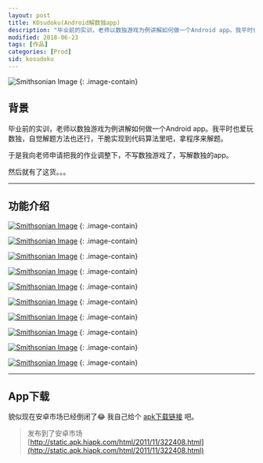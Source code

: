 ```yaml
---
layout: post
title: KOsudoku(Android解数独app)
description: "毕业前的实训，老师以数独游戏为例讲解如何做一个Android app。我平时也爱玩数独，自觉解题方法也还行，干脆实现到代码算法里吧，拿程序来解题。于是我向老师申请把我的作业调整下，不写数独游戏了，写解数独的app。然后就有了这货。。。"
modified: 2018-06-23
tags: [作品]
categories: [Prod]
sid: kosudoku
---
```


![Smithsonian Image](http://yorry.cn/link/kosudoku/load_img2.png)
{: .image-contain}

## 背景
毕业前的实训，老师以数独游戏为例讲解如何做一个Android app。我平时也爱玩数独，自觉解题方法也还行，干脆实现到代码算法里吧，拿程序来解题。

于是我向老师申请把我的作业调整下，不写数独游戏了，写解数独的app。

然后就有了这货。。。

<!--more-->

---

## 功能介绍

[![Smithsonian Image](http://yorry.cn/link/kosudoku/pic1.png)](http://yorry.cn/link/kosudoku/pic1.png)
{: .image-contain}

[![Smithsonian Image](http://yorry.cn/link/kosudoku/pic2.png)](http://yorry.cn/link/kosudoku/pic2.png)
{: .image-contain}

[![Smithsonian Image](http://yorry.cn/link/kosudoku/pic3.png)](http://yorry.cn/link/kosudoku/pic3.png)
{: .image-contain}

[![Smithsonian Image](http://yorry.cn/link/kosudoku/pic4.png)](http://yorry.cn/link/kosudoku/pic4.png)
{: .image-contain}

[![Smithsonian Image](http://yorry.cn/link/kosudoku/pic5.png)](http://yorry.cn/link/kosudoku/pic5.png)
{: .image-contain}

[![Smithsonian Image](http://yorry.cn/link/kosudoku/pic6.png)](http://yorry.cn/link/kosudoku/pic6.png)
{: .image-contain}

[![Smithsonian Image](http://yorry.cn/link/kosudoku/pic7.png)](http://yorry.cn/link/kosudoku/pic7.png)
{: .image-contain}

[![Smithsonian Image](http://yorry.cn/link/kosudoku/pic8.png)](http://yorry.cn/link/kosudoku/pic8.png)
{: .image-contain}

[![Smithsonian Image](http://yorry.cn/link/kosudoku/pic9.png)](http://yorry.cn/link/kosudoku/pic9.png)
{: .image-contain}

[![Smithsonian Image](http://yorry.cn/link/kosudoku/pic10.png)](http://yorry.cn/link/kosudoku/pic10.png)
{: .image-contain}

---

## App下载

貌似现在安卓市场已经倒闭了😂 我自己给个 [apk下载链接](http://yorry.cn/link/kosudoku/KOsudoku.apk) 吧。

> 发布到了安卓市场 [http://static.apk.hiapk.com/html/2011/11/322408.html](http://static.apk.hiapk.com/html/2011/11/322408.html)
